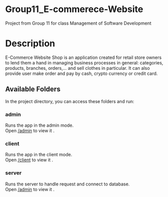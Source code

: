 # Group11_E-commerece-Website
Project from Group 11 for class Management of Software Development
# Description

E-Commerce Website Shop is an application created for retail store owners
to lend them a hand in managing business processes in general: categories,
products, branches, orders,... and sell clothes in particular. It can also
provide user make order and pay by cash, crypto currency or credit card.

## Available Folders

In the project directory, you can access these folders and run:

### admin

Runs the app in the admin mode.\
Open [/admin](admin) to view it .


### client

Runs the app in the client mode.\
Open [/client](admin) to view it .

### server

Runs the server to handle request and connect to database.\
Open [/admin](admin) to view it .

